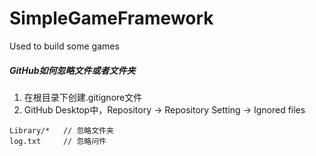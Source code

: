# SimpleGameFramework
Used to build some games

##### GitHub如何忽略文件或者文件夹
1. 在根目录下创建.gitignore文件
2. GitHub Desktop中，Repository -> Repository Setting -> Ignored files
```
Library/*   // 忽略文件夹
log.txt     // 忽略问件
```

